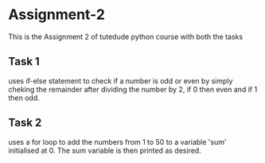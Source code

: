 # Assignment-2
This is the Assignment 2 of tutedude python course with both the tasks
## Task 1
uses if-else statement to check if a number is odd or even by simply cheking the remainder after dividing the number by 2, if 0 then even and if 1 then odd.
## Task 2
uses a for loop to add the numbers from 1 to 50 to a variable 'sum' initialised at 0. The sum variable is then printed as desired.
